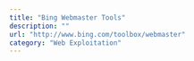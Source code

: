 ```yaml
---
title: "Bing Webmaster Tools"
description: ""
url: "http://www.bing.com/toolbox/webmaster"
category: "Web Exploitation"
---
```

